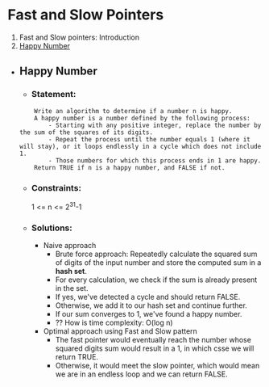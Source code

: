 # Fast and Slow Pointers

1. Fast and Slow pointers: Introduction
2. [Happy Number](#happy-number)

- ## Happy Number
    - ### Statement:
    ```
        Write an algorithm to determine if a number n is happy.
        A happy number is a number defined by the following process:
            - Starting with any positive integer, replace the number by the sum of the squares of its digits.
            - Repeat the process until the number equals 1 (where it will stay), or it loops endlessly in a cycle which does not include 1.
            - Those numbers for which this process ends in 1 are happy.
        Return TRUE if n is a happy number, and FALSE if not.
    ```
    - ### Constraints:
        1 <= n <= $2^{31}$-1
    - ### Solutions:
        - Naive approach
            - Brute force approach: Repeatedly calculate the squared sum of digits of the input number and store the computed sum in a **hash set**.
            - For every calculation, we check if the sum is already present in the set.
            - If yes, we've detected a cycle and should return FALSE.
            - Otherwise, we add it to our hash set and continue further.
            - If our sum converges to 1, we've found a happy number.
            - ?? How is time complexity: O(log n)
        - Optimal approach using Fast and Slow pattern
            - The fast pointer would eventually reach the number whose squared digits sum would result in a 1, in which csse we will return TRUE.
            - Otherwise, it would meet the slow pointer, which would mean we are in an endless loop and we can return FALSE.